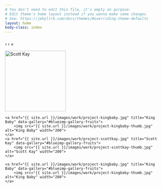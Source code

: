 ```yaml
---
# You don't need to edit this file, it's empty on purpose.
# Edit theme's home layout instead if you wanna make some changes
# See: https://jekyllrb.com/docs/themes/#overriding-theme-defaults
layout: home
body-class: index
---
```



<!-- The Gallery as lightbox dialog, should be a child element of the document body -->
<div id="blueimp-gallery" class="blueimp-gallery ">
    <div class="slides"></div>
    <h3 class="title"></h3>
    <a class="prev">‹</a>
    <a class="next">›</a>
    <a class="close">×</a>
    <a class="play-pause"></a>
    <ol class="indicator"></ol>
</div>

<div id="links">
    <a href="{{ site.url }}/images/work/project-scottkay.jpg" title="Scott Kay" data-gallery="#blueimp-gallery-fruits">
        <img src="{{ site.url }}/images/work/project-scottkay-thumb.jpg" alt="Scott Kay" width="200">
    </a>

    <a href="{{ site.url }}/images/work/project-kingbaby.jpg" title="King Baby" data-gallery="#blueimp-gallery-fruits">
        <img src="{{ site.url }}/images/work/project-kingbaby-thumb.jpg" alt="King Baby" width="200">
    </a>
    <a href="{{ site.url }}/images/work/project-scottkay.jpg" title="Scott Kay" data-gallery="#blueimp-gallery-fruits">
        <img src="{{ site.url }}/images/work/project-scottkay-thumb.jpg" alt="Scott Kay" width="200">
    </a>

    <a href="{{ site.url }}/images/work/project-kingbaby.jpg" title="King Baby" data-gallery="#blueimp-gallery-fruits">
        <img src="{{ site.url }}/images/work/project-kingbaby-thumb.jpg" alt="King Baby" width="200">
    </a>
</div>

<script>
document.getElementById('links').onclick = function (event) {
    event = event || window.event;
    var target = event.target || event.srcElement,
        link = target.src ? target.parentNode : target,
        options = {index: link, event: event},
        links = this.getElementsByTagName('a');
    blueimp.Gallery(links, options);
};
</script>

<script>
var gallery = $('#blueimp-gallery').data('gallery');
</script>